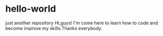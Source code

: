 # hello-world
just another repository
Hi,guys!
I'm come here to learn how to code and become improve my skills.Thanks everybody.
